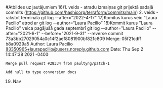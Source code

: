 #Atbildes uz jautājumiem
16)1. veids - atradu izmaiņas git prijektā sadaļā commits (https://github.com/hashicorp/terraform/commits/main)
2. veids - rakstot terminālā git log --after="2022-4-17"
17)Komitus kurus veic “Laura Pacilio” atrod ar git log --author=“Laura Pacilio”
18)Kommit kurus "Laura Pacilio" veica pagājušā gada septembrī git log --author="Laura Pacilio" --after="2021-9-1" --before="2021-9-31" --reverse
commit 73a3bb27029054a0c14f2aef8081900bf821c809
Merge: 05f21cdff b8a0929a5
Author: Laura Pacilio <83350965+laurapacilio@users.noreply.github.com>
Date:   Thu Sep 2 14:47:38 2021 -0400

    Merge pull request #28334 from paultyng/patch-1

    Add null to type conversion docs
19) Nav